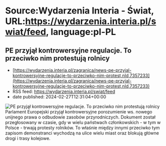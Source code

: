 # Source:Wydarzenia Interia - Świat, URL:https://wydarzenia.interia.pl/swiat/feed, language:pl-PL

## PE przyjął kontrowersyjne regulacje. To przeciwko nim protestują rolnicy
 - [https://wydarzenia.interia.pl/zagranica/news-pe-przyjal-kontrowersyjne-regulacje-to-przeciwko-nim-protest,nId,7357233](https://wydarzenia.interia.pl/zagranica/news-pe-przyjal-kontrowersyjne-regulacje-to-przeciwko-nim-protest,nId,7357233)
 - RSS feed: https://wydarzenia.interia.pl/swiat/feed
 - date published: 2024-02-27T12:31:04+00:00

<p><a href="https://wydarzenia.interia.pl/zagranica/news-pe-przyjal-kontrowersyjne-regulacje-to-przeciwko-nim-protest,nId,7357233"><img align="left" alt="PE przyjął kontrowersyjne regulacje. To przeciwko nim protestują rolnicy" src="https://i.iplsc.com/pe-przyjal-kontrowersyjne-regulacje-to-przeciwko-nim-protest/000FEEIQC98FESUS-C321.jpg" /></a>Parlament Europejski przyjął kontrowersyjne porozumienie ws. nowego unijnego prawa o odbudowie zasobów przyrodniczych. Dokument został przegłosowany w czasie, gdy w wielu państwach członkowskich - w tym w Polsce - trwają protesty rolników. To właśnie między innymi przeciwko tym zapisom demonstranci wychodzą na ulice wielu miast oraz blokują główne drogi i trasy kolejowe.</p><br clear="all" />

